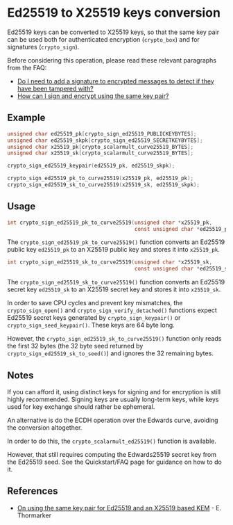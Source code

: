 # Ed25519 to X25519 keys conversion

Ed25519 keys can be converted to X25519 keys, so that the same key pair can be used both for authenticated encryption (`crypto_box`) and for signatures (`crypto_sign`).

Before considering this operation, please read these relevant paragraphs from the FAQ:

  - [Do I need to add a signature to encrypted messages to detect if they have been tampered with?](../quickstart#do-i-need-to-add-a-signature-to-encrypted-messages-to-detect-if-they-have-been-tampered-with)
  - [How can I sign and encrypt using the same key pair?](../quickstart#how-can-i-sign-and-encrypt-using-the-same-key-pair)

## Example

``` c
unsigned char ed25519_pk[crypto_sign_ed25519_PUBLICKEYBYTES];
unsigned char ed25519_skpk[crypto_sign_ed25519_SECRETKEYBYTES];
unsigned char x25519_pk[crypto_scalarmult_curve25519_BYTES];
unsigned char x25519_sk[crypto_scalarmult_curve25519_BYTES];

crypto_sign_ed25519_keypair(ed25519_pk, ed25519_skpk);

crypto_sign_ed25519_pk_to_curve25519(x25519_pk, ed25519_pk);
crypto_sign_ed25519_sk_to_curve25519(x25519_sk, ed25519_skpk);
```

## Usage

``` c
int crypto_sign_ed25519_pk_to_curve25519(unsigned char *x25519_pk,
                                         const unsigned char *ed25519_pk);
```

The `crypto_sign_ed25519_pk_to_curve25519()` function converts an Ed25519 public key `ed25519_pk` to an X25519 public key and stores it into `x25519_pk`.

``` c
int crypto_sign_ed25519_sk_to_curve25519(unsigned char *x25519_sk,
                                         const unsigned char *ed25519_sk);
```

The `crypto_sign_ed25519_sk_to_curve25519()` function converts an Ed25519 secret key `ed25519_sk` to an X25519 secret key and stores it into `x25519_sk`.

In order to save CPU cycles and prevent key mismatches, the `crypto_sign_open()` and `crypto_sign_verify_detached()` functions expect Ed25519 secret keys generated by `crypto_sign_keypair()` or `crypto_sign_seed_keypair()`. These keys are 64 byte long.

However, the `crypto_sign_ed25519_sk_to_curve25519()` function only reads the first 32 bytes (the 32 byte seed returned by `crypto_sign_ed25519_sk_to_seed()`) and ignores the 32 remaining bytes.

## Notes

If you can afford it, using distinct keys for signing and for encryption is still highly recommended. Signing keys are usually long-term keys, while keys used for key exchange should rather be ephemeral.

An alternative is do the ECDH operation over the Edwards curve, avoiding the conversion altogether.

In order to do this, the `crypto_scalarmult_ed25519()` function is available.

However, that still requires computing the Edwards25519 secret key from the Ed25519 seed. See the Quickstart/FAQ page for guidance on how to do it.

## References

  - [On using the same key pair for Ed25519 and an X25519 based KEM](https://eprint.iacr.org/2021/509.pdf) - E. Thormarker
